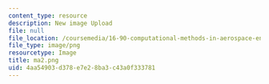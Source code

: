 ```yaml
---
content_type: resource
description: New image Upload
file: null
file_location: /coursemedia/16-90-computational-methods-in-aerospace-engineering-spring-2014/4aa54903d378e7e28ba3c43a0f333781_ma2.png
file_type: image/png
resourcetype: Image
title: ma2.png
uid: 4aa54903-d378-e7e2-8ba3-c43a0f333781
---
```

